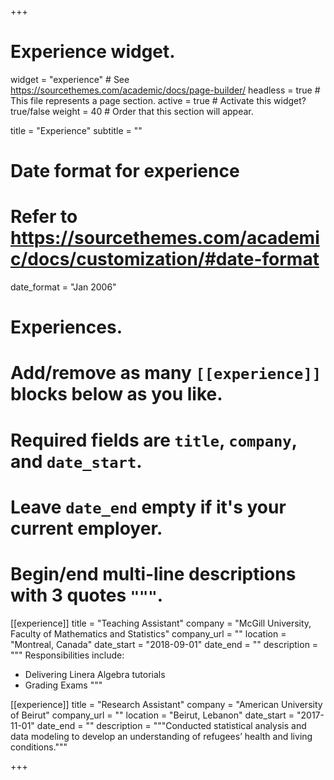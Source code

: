 +++
# Experience widget.
widget = "experience"  # See https://sourcethemes.com/academic/docs/page-builder/
headless = true  # This file represents a page section.
active = true  # Activate this widget? true/false
weight = 40  # Order that this section will appear.

title = "Experience"
subtitle = ""

# Date format for experience
#   Refer to https://sourcethemes.com/academic/docs/customization/#date-format
date_format = "Jan 2006"

# Experiences.
#   Add/remove as many `[[experience]]` blocks below as you like.
#   Required fields are `title`, `company`, and `date_start`.
#   Leave `date_end` empty if it's your current employer.
#   Begin/end multi-line descriptions with 3 quotes `"""`.
[[experience]]
  title = "Teaching Assistant"
  company = "McGill University, Faculty of Mathematics and Statistics"
  company_url = ""
  location = "Montreal, Canada"
  date_start = "2018-09-01"
  date_end = ""
  description = """
  Responsibilities include:
  
  * Delivering Linera Algebra tutorials
  * Grading Exams
  """

[[experience]]
  title = "Research Assistant"
  company = "American University of Beirut"
  company_url = ""
  location = "Beirut, Lebanon"
  date_start = "2017-11-01"
  date_end = ""
  description = """Conducted statistical analysis and data modeling to develop an understanding of refugees’ health and living conditions."""

+++
